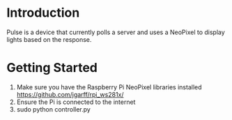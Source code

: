 # Introduction 
Pulse is a device that currently polls a server and uses a NeoPixel to display lights based on the response.

# Getting Started
1.	Make sure you have the Raspberry Pi NeoPixel libraries installed https://github.com/jgarff/rpi_ws281x/
2.	Ensure the Pi is connected to the internet
3.  sudo python controller.py